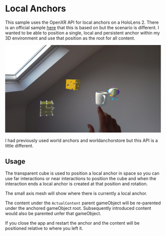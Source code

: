 # Local Anchors

This sample uses the OpenXR API for local anchors on a HoloLens 2. There is an official sample [here](https://github.com/microsoft/OpenXR-Unity-MixedReality-Samples) that this is based on but the scenario is different. I wanted to be able to position a single, local and persistent anchor within my 3D environment and use that position as the root for all content. 

![content](./content/content.jpg)

I had previously used world anchors and worldanchorstore but this API is a little different.

## Usage

The transparent cube is used to position a local anchor in space so you can use far interactions or near interactions to position the cube and when the interaction ends a local anchor is created at that position and rotation.

The small axis mesh will show where there is currently a local anchor.

The content under the `ActualContent` parent gameObject will be re-parented under the anchored gameObject root. Subsequently introduced content would also be parented unfer that gameObject.

If you close the app and restart the anchor and the content will be positioned relative to where you left it.

